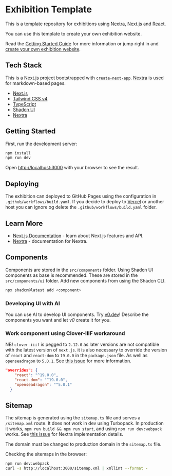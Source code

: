 # Exhibition Template

This is a template repository for exhibitions using [Nextra](https://nextra.site), [Next.js](https://nextjs.org) and [React](https://react.dev).

You can use this template to create your own exhibition website.

Read the [Getting Started Guide](https://uib-ub.github.io/exhibition-template/documentation) for more information or jump right in and [create your own exhibition website](https://github.com/new?template_name=exhibition-template&template_owner=uib-ub).

## Tech Stack

This is a [Next.js](https://nextjs.org) project bootstrapped with [`create-next-app`](https://nextjs.org/docs/app/api-reference/cli/create-next-app). [Nextra](https://nextra.site) is used for markdown-based pages.

- [Next.js](https://nextjs.org)
- [Tailwind CSS v4](https://tailwindcss.com)
- [TypeScript](https://www.typescriptlang.org)
- [Shadcn UI](https://ui.shadcn.com)
- [Nextra](https://nextra.site)

## Getting Started

First, run the development server:

```bash
npm install
npm run dev
```

Open [http://localhost:3000](http://localhost:3000) with your browser to see the result.

## Deploying

The exhibition can deployed to GitHub Pages using the configuration in `.github/workflows/build.yaml`. If you decide to deploy to [Vercel](https://vercel.com) or another host you can ignore og delete the `.github/workflows/build.yaml` folder.

## Learn More

- [Next.js Documentation](https://nextjs.org/docs) - learn about Next.js features and API.
- [Nextra](https://nextra.site/) - documentation for Nextra.

## Components

Components are stored in the `src/components` folder. Using Shadcn UI components as base is recommended. These are stored in the `src/components/ui` folder. Add new components from using the Shadcn CLI.

```bash
npx shadcn@latest add <component>
```

### Developing UI with AI

You can use AI to develop UI components. Try [v0.dev](https.//v0.dev)! Describe the components you want and let _v0_ create it for you. 

### Work component using Clover-IIIF workaround

NB! `clover-iiif` is pegged to `2.12.0` as later versions are not compatible with the latest version of `next.js`. it is also necessary  to override the version of `react` and `react-dom` to `19.0.0` in the `package.json` file. As well as `openseadragon` to `5.0.1`. See [this issue](https://github.com/samvera-labs/clover-iiif/issues/291) for more information.

```json
"overrides": {
    "react": "^19.0.0",
    "react-dom": "^19.0.0",
    "openseadragon": "^5.0.1"
  }
```

## Sitemap

The sitemap is generated using the `sitemap.ts` file and serves a `/sitemap.xml` route. It does not work in dev using Turbopack. In production it works, `npm run build && npm run start`, and using `npm run dev:webpack` works. See [this issue](https://github.com/shuding/nextra/issues/4274) for Nextra implementation details.

The domain must be changed to production domain in the `sitemap.ts` file.

Checking the sitemaps in the browser:

```bash
npm run dev:webpack
curl -s http://localhost:3000/sitemap.xml | xmllint --format -
```